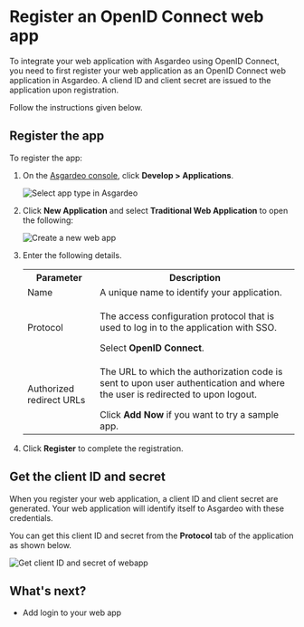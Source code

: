 # Register an OpenID Connect web app

To integrate your web application with Asgardeo using OpenID Connect, you need to first register your web application as an OpenID Connect web application in Asgardeo. A cliend ID and client secret are issued to the application upon registration.

Follow the instructions given below.

## Register the app

To register the app:

1. On the [Asgardeo console](https://console.asgardeo.io/login), click **Develop > Applications**.

    <img :src="$withBase('/assets/img/guides/applications/select-app-type.png')" alt="Select app type in Asgardeo">

2. Click **New Application** and select **Traditional Web Application** to open the following:

    <img :src="$withBase('/assets/img/guides/applications/create-new-web-app.png')" alt="Create a new web app">

3. Enter the following details. 

    <table>
        <tr>
            <th>Parameter</th>
            <th>Description</th>
        </tr>
        <tr>
            <td>Name</td>
            <td>A unique name to identify your application.</td>
        </tr>
        <tr>
            <td>Protocol</td>
            <td><p>The access configuration protocol that is used to log in to the application with SSO.</p> Select <b>OpenID Connect</b>.</td>
        </tr>
        <tr>
            <td>Authorized redirect URLs</td>
            <td><p>The URL to which the authorization code is sent to upon user authentication and where the user is redirected to upon logout.</p> Click <b>Add Now</b> if you want to try a sample app.</td>
        </tr>
    </table>

4. Click **Register** to complete the registration.

## Get the client ID and secret

When you register your web application, a client ID and client secret are generated. Your web application will identify itself to Asgardeo with these credentials.

You can get this client ID and secret from the **Protocol** tab of the application as shown below.

<img :src="$withBase('/assets/img/guides/applications/get-client-id-and-secret.png')" alt="Get client ID and secret of webapp">

## What's next?

- <a :href="$withBase('/guides/applications/web-app/add-login-to-web-app/')">Add login to your web app</a>
